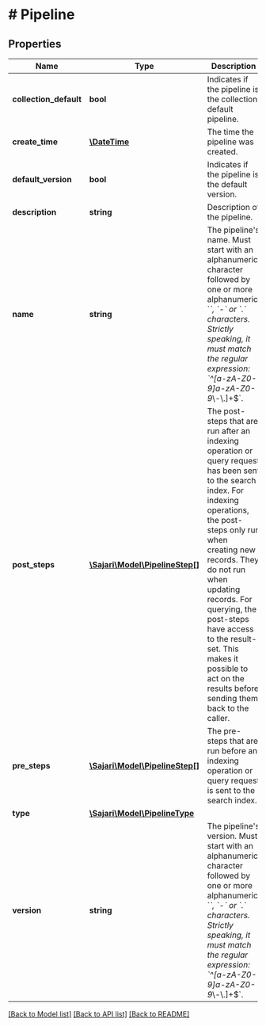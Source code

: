 # # Pipeline

## Properties

| Name                   | Type                                                | Description                                                                                                                                                                                                                                                                                                                                                                     | Notes                 |
| ---------------------- | --------------------------------------------------- | ------------------------------------------------------------------------------------------------------------------------------------------------------------------------------------------------------------------------------------------------------------------------------------------------------------------------------------------------------------------------------- | --------------------- |
| **collection_default** | **bool**                                            | Indicates if the pipeline is the collection default pipeline.                                                                                                                                                                                                                                                                                                                   | [optional] [readonly] |
| **create_time**        | [**\DateTime**](\DateTime.md)                       | The time the pipeline was created.                                                                                                                                                                                                                                                                                                                                              | [optional] [readonly] |
| **default_version**    | **bool**                                            | Indicates if the pipeline is the default version.                                                                                                                                                                                                                                                                                                                               | [optional] [readonly] |
| **description**        | **string**                                          | Description of the pipeline.                                                                                                                                                                                                                                                                                                                                                    | [optional]            |
| **name**               | **string**                                          | The pipeline&#39;s name. Must start with an alphanumeric character followed by one or more alphanumeric, &#x60;_&#x60;, &#x60;-&#x60; or &#x60;.&#x60; characters. Strictly speaking, it must match the regular expression: &#x60;^[a-zA-Z0-9]a-zA-Z0-9_\\-\\.]+\$&#x60;.                                                                                                       |
| **post_steps**         | [**\Sajari\Model\PipelineStep[]**](PipelineStep.md) | The post-steps that are run after an indexing operation or query request has been sent to the search index. For indexing operations, the post-steps only run when creating new records. They do not run when updating records. For querying, the post-steps have access to the result-set. This makes it possible to act on the results before sending them back to the caller. | [optional]            |
| **pre_steps**          | [**\Sajari\Model\PipelineStep[]**](PipelineStep.md) | The pre-steps that are run before an indexing operation or query request is sent to the search index.                                                                                                                                                                                                                                                                           | [optional]            |
| **type**               | [**\Sajari\Model\PipelineType**](PipelineType.md)   |                                                                                                                                                                                                                                                                                                                                                                                 |
| **version**            | **string**                                          | The pipeline&#39;s version. Must start with an alphanumeric character followed by one or more alphanumeric, &#x60;_&#x60;, &#x60;-&#x60; or &#x60;.&#x60; characters. Strictly speaking, it must match the regular expression: &#x60;^[a-zA-Z0-9]a-zA-Z0-9_\\-\\.]+\$&#x60;.                                                                                                    |

[[Back to Model list]](../../README.md#models) [[Back to API list]](../../README.md#endpoints) [[Back to README]](../../README.md)
